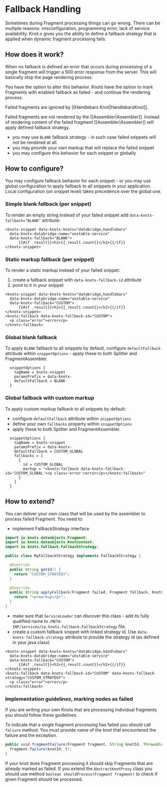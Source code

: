 # Fallback Handling

Sometimes during Fragment processing things can go wrong. There can be multiple reasons: misconfiguration, programming 
error, lack of service availability. Knot.x gives you the ability to define a fallback strategy that is applied when 
dynamic fragment processing fails.

## How does it work? 

When no fallback is defined an error that occurs during processing of a single fragment will trigger a 500 error 
response from the server. This will basically stop the page rendering process. 

You have the option to alter this behavior. Knots have the option to mark Fragments with enabled fallback as 
failed - and continue the rendering process. 

Failed fragments are ignored by [[Handlebars Knot|HandlebarsKnot]]. 

Failed fragments are not rendered by the [[Assembler|Assembler]]. Instead of rendering content of the failed fragment 
[[Assembler|Assembler]] will apply defined fallback strategy. 
- you may use `BLANK` fallback strategy - in such case failed snippets will not be rendered at all.
- you may provide your own markup that will replace the failed snippet
- you may configure this behavior for each snippet or globally           

## How to configure? 

You may configure fallback behavior for each snippet - or you may use global configuration to apply fallback to all 
snippets in your application. Local configuration (on snippet level) takes precedence over the global one. 
    
### Simple blank fallback (per snippet)
To render an empty string instead of your failed snippet add `data-knotx-fallback="BLANK"` attribute:
```
<knotx-snippet data-knotx-knots="databridge,handlebars" 
  data-knotx-databridge-name="unstable-service"
  data-knotx-fallback="BLANK">
      {{#if _result}}<h2>{{_result.count}}</h2>{{/if}}
</knotx-snippet>
```

### Static markup fallback (per snippet)
To render a static markup instead of your failed snippet: 
1. create a fallback snippet with `data-knotx-fallback-id` attribute 
2. point to it in your snippet
```
<knotx-snippet data-knotx-knots="databridge,handlebars" 
  data-knotx-databridge-name="unstable-service"
  data-knotx-fallback="CUSTOM">
      {{#if _result}}<h2>{{_result.count}}</h2>{{/if}}
</knotx-snippet>
<knotx:fallback data-knotx-fallback-id="CUSTOM">
  <p class="error">error</p>
</knotx:fallback>
```

### Global blank fallback
To apply `BLANK` fallback to all snippets by default, configure `defaultFallback` attribute within `snippetOptions` - 
apply these to both Splitter and FragmentAssembler. 
```
  snippetOptions {
    tagName = knotx-snippet
    paramsPrefix = data-knotx-
    defaultFallback = BLANK
  }
```

### Global fallback with custom markup
To apply custom markup fallback to all snippets by default: 
- configure `defaultFallback` attribute within `snippetOptions` 
- define your own `fallbacks` property within `snippetOptions`
- apply these to both Splitter and FragmentAssembler. 
```
  snippetOptions {
    tagName = knotx-snippet
    paramsPrefix = data-knotx-
    defaultFallback = CUSTOM_GLOBAL
    fallbacks = [
      {
        id = CUSTOM_GLOBAL
        markup = "<knotx:fallback data-knotx-fallback-id='CUSTOM_GLOBAL'><p class='error'>error</p></knotx:fallback>"
      }
    ]
  }
```

## How to extend? 
You can deliver your own class that will be used by the assembler to process failed Fragment. You need to:   
 
- implement FallbackStrategy interface
```java
import io.knotx.dataobjects.Fragment;
import io.knotx.dataobjects.KnotContext;
import io.knotx.fallback.FallbackStrategy;

public class MyFallbackStrategy implements FallbackStrategy {

  @Override
  public String getId() {
    return "CUSTOM_STRATEGY";
  }

  @Override
  public String applyFallback(Fragment failed, Fragment fallback, KnotContext knotContext) {
    return "<p>markup</p>";
  }
}
```
- make sure that `ServiceLoader` can discover this class - add its fully qualified name to 
`/META-INF/services/io.knotx.fallback.FallbackStrategy` file. 
- create a custom fallback snippet with linked strategy id. Use `data-knotx-fallback-strategy` attribute to provide 
the strategy id (as defined in your java class)  
```
<knotx-snippet data-knotx-knots="databridge,handlebars" 
  data-knotx-databridge-name="unstable-service"
  data-knotx-fallback="CUSTOM">
      {{#if _result}}<h2>{{_result.count}}</h2>{{/if}}
</knotx-snippet>
<knotx:fallback data-knotx-fallback-id="CUSTOM" data-knotx-fallback-strategy="CUSTOM_STRATEGY">
  <p class="error">error</p>
</knotx:fallback>
```

### Implementation guidelines, marking nodes as failed
If you are writing your own Knots that are processing individual fragments you should follow these guidelines. 

To indicate that a single fragment processing has failed you should call `faliure` method. You must provide name of the 
knot that encountered the failure and the exception.

```java
public void fragmentFailure(Fragment fragment, String knotId, Throwable t) {
  fragment.failure(knotId, t);
}
```

If your knot does Fragment processing it should skip Fragments that are already marked as failed. If you extend the 
`AbstractKnotProxy` class you should use method `boolean shouldProcess(Fragment fragment)` to check if given Fragment 
should be processed.  

